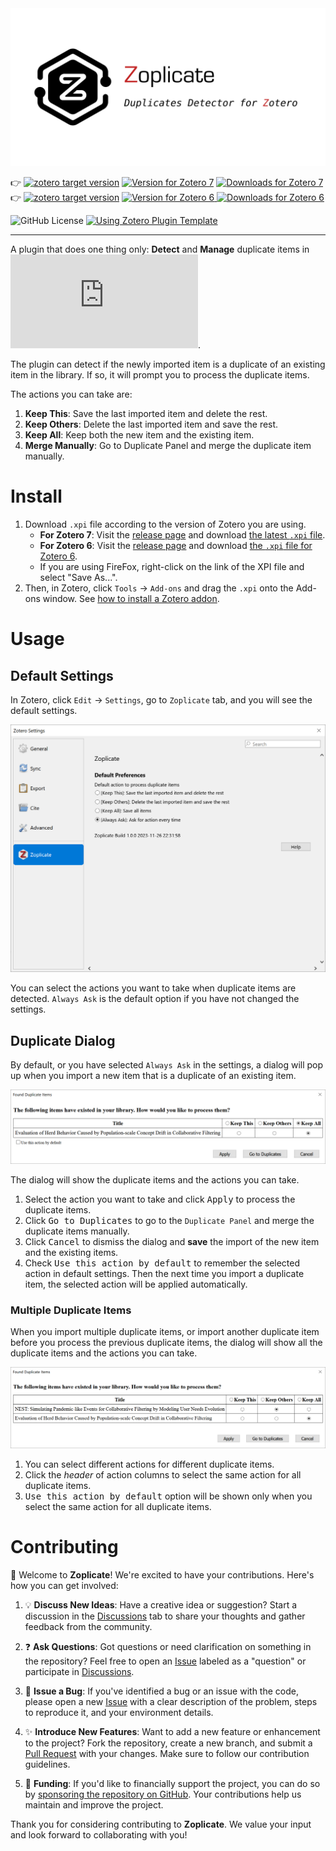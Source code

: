 <div style="text-align:center;">
    <img src="https://raw.githubusercontent.com/ChenglongMa/zoplicate/main/docs/banner.png" alt="zoplicate banner">
</div>

👉
[![zotero target version](https://img.shields.io/badge/For_Zotero-7-green?style=flat-square&logo=zotero&logoColor=CC2936)](https://www.zotero.org)
[![Version for Zotero 7](https://img.shields.io/github/package-json/v/ChenglongMa/zoplicate)](https://github.com/ChenglongMa/zoplicate/releases/latest)
[![Downloads for Zotero 7](https://img.shields.io/github/downloads/ChenglongMa/zoplicate/latest/total)](https://github.com/ChenglongMa/zoplicate/releases)
👉
[![zotero target version](https://img.shields.io/badge/For_Zotero-6-green?style=flat-square&logo=zotero&logoColor=CC2936)](https://www.zotero.org)
[![Version for Zotero 6](https://img.shields.io/github/package-json/v/ChenglongMa/zoplicate/zotero-6)
](https://github.com/ChenglongMa/zoplicate/releases/tag/zotero6)
[![Downloads for Zotero 6](https://img.shields.io/github/downloads/ChenglongMa/zoplicate/zotero6/total)](https://github.com/ChenglongMa/zoplicate/releases/tag/zotero6)

![GitHub License](https://img.shields.io/github/license/ChenglongMa/zoplicate)
[![Using Zotero Plugin Template](https://img.shields.io/badge/Using-Zotero%20Plugin%20Template-blue?style=flat-square&logo=github)](https://github.com/windingwind/zotero-plugin-template)

----

A plugin that does one thing only: **Detect** and **Manage** duplicate items in [![zotero](https://www.zotero.org/support/lib/exe/fetch.php?tok=2735f1&media=https%3A%2F%2Fwww.zotero.org%2Fstatic%2Fimages%2Fpromote%2Fzotero-logo-128x31.png)](https://www.zotero.org/).

The plugin can detect if the newly imported item is a duplicate of an existing item in the library.
If so, it will prompt you to process the duplicate items.

The actions you can take are:

1. **Keep This**: Save the last imported item and delete the rest.
2. **Keep Others**: Delete the last imported item and save the rest.
3. **Keep All**: Keep both the new item and the existing item.
4. **Merge Manually**: Go to Duplicate Panel and merge the duplicate item manually.

# Install

1. Download `.xpi` file according to the version of Zotero you are using.
   - **For Zotero 7**: Visit the [release page](https://github.com/ChenglongMa/zoplicate/releases/latest) and download [the latest `.xpi` file](https://github.com/ChenglongMa/zoplicate/releases/latest/download/zoplicate.xpi).
   - **For Zotero 6**: Visit the [release page](https://github.com/ChenglongMa/zoplicate/releases/tag/zotero6) and download [the `.xpi` file for Zotero 6](https://github.com/ChenglongMa/zoplicate/releases/download/zotero6/zoplicate.xpi).
   - If you are using FireFox, right-click on the link of the XPI file and select "Save As...".
2. Then, in Zotero, click `Tools` -> `Add-ons` and drag the `.xpi` onto the Add-ons window.
   See [how to install a Zotero addon](https://www.zotero.org/support/plugins).

# Usage

## Default Settings

In Zotero, click `Edit` -> `Settings`, go to `Zoplicate` tab, and you will see the default settings.

![zoplicate settings](docs/settings.png)

You can select the actions you want to take when duplicate items are detected.
`Always Ask` is the default option if you have not changed the settings.

## Duplicate Dialog

By default, or you have selected `Always Ask` in the settings,
a dialog will pop up when you import a new item that is a duplicate of an existing item.

![zoplicate dialog](docs/dialog.png)

The dialog will show the duplicate items and the actions you can take.

1. Select the action you want to take and click <kbd>Apply</kbd> to process the duplicate items.
2. Click <kbd>Go to Duplicates</kbd> to go to the `Duplicate Panel` and merge the duplicate items manually.
3. Click <kbd>Cancel</kbd> to dismiss the dialog and **save** the import of the new item and the existing items.
4. Check <kbd>Use this action by default</kbd> to remember the selected action in default settings.
   Then the next time you import a duplicate item, the selected action will be applied automatically.

### Multiple Duplicate Items

When you import multiple duplicate items,
or import another duplicate item before you process the previous duplicate items,
the dialog will show all the duplicate items and the actions you can take.

![zoplicate dialog](docs/dialog2.png)

1. You can select different actions for different duplicate items.
2. Click the _header_ of action columns to select the same action for all duplicate items.
3. <kbd>Use this action by default</kbd> option will be shown only when you select the same action for all duplicate items.

# Contributing

👋 Welcome to **Zoplicate**! We're excited to have your contributions. Here's how you can get involved:

1. 💡 **Discuss New Ideas**: Have a creative idea or suggestion? Start a discussion in
   the [Discussions](https://github.com/ChenglongMa/zoplicate/discussions) tab to share your thoughts and
   gather feedback from the community.

2. ❓ **Ask Questions**: Got questions or need clarification on something in the repository? Feel free to open
   an [Issue](https://github.com/ChenglongMa/zoplicate/issues) labeled as a "question" or participate
   in [Discussions](https://github.com/ChenglongMa/zoplicate/discussions).

3. 🐛 **Issue a Bug**: If you've identified a bug or an issue with the code, please open a
   new [Issue](https://github.com/ChenglongMa/zoplicate/issues) with a clear description of the problem, steps
   to reproduce it, and your environment details.

4. ✨ **Introduce New Features**: Want to add a new feature or enhancement to the project? Fork the repository, create a
   new branch, and submit a [Pull Request](https://github.com/ChenglongMa/zoplicate/pulls) with your changes.
   Make sure to follow our contribution guidelines.

5. 💖 **Funding**: If you'd like to financially support the project, you can do so
   by [sponsoring the repository on GitHub](https://github.com/sponsors/ChenglongMa). Your contributions help us
   maintain and improve the project.

Thank you for considering contributing to **Zoplicate**. We value your input and look forward to collaborating
with you!
